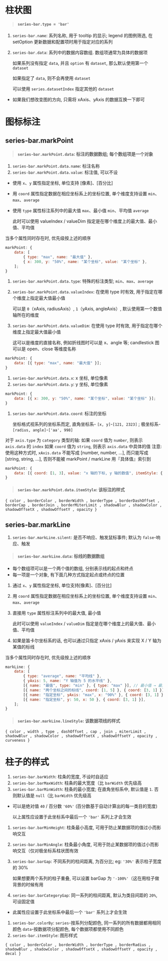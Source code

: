 # 柱状图

> #### `series-bar.type = 'bar'`

1. `series-bar.name`: 系列名称, 用于 tooltip 的显示; legend 的图例筛选, 在 setOption 更新数据和配置项时用于指定对应的系列

2. `series-bar.data`: 系列中的数据内容数组. 数组项通常为具体的数据项

    如果系列没有指定 `data`, 并且 `option` 有 `dataset`, 那么默认使用第一个 `dataset`

    如果指定了 `data`, 则不会再使用 `dataset`

    可以使用 `series.datasetIndex` 指定其他的 `dataset`

-   如果我们想改变图的方向, 只需将 xAxis、yAxis 的数据互换一下即可

# 图标标注

## series-bar.markPoint

> #### `series-bar.markPoint.data`: 标注的数据数组; 每个数组项是一个对象

1. `series-bar.markPoint.data.name`: 标注名称
2. `series-bar.markPoint.data.value`: 标注值, 可以不设

-   使用 `x`、`y` 属性指定坐标, 单位支持 [像素]、[百分比]

-   用 `coord` 属性指定数据在相应坐标系上的坐标位置, 单个维度支持设置 `min`、`max`、`average`

-   使用 `type` 属性标注系列中的最大值 `max`、最小值 `min`、平均值 `average`

    此时可以使用 valueIndex / valueDim 指定是在哪个维度上的最大值、最小值、平均值

当多个属性同时存在时, 优先级按上述的顺序

```js
markPoint: {
    data: [
        { type: "max", name: "最大值" },
        { x: 300, y: "50%", name: "某个坐标", value: "某个坐标" },
    ];
}
```

1. `series-bar.markPoint.data.type`: 特殊的标注类型; `min`、`max`、`average`

2. `series-bar.markPoint.data.valueIndex`: 在使用 type 时有效, 用于指定在哪个维度上指定最大值最小值

    可以是 `0`（xAxis, radiusAxis）, `1`（yAxis, angleAxis）, 默认使用第一个数值轴所在的维度

3. `series-bar.markPoint.data.valueDim`: 在使用 type 时有效, 用于指定在哪个维度上指定最大值最小值

    这可以是维度的直接名称, 例如折线图时可以是 x、angle 等; candlestick 图可以是 open、close 等维度名称

```js
markPoint: {
    data: [{ type: "max", name: "最大值" }];
}
```

1. `series-bar.markPoint.data.x`: x 坐标, 单位像素
2. `series-bar.markPoint.data.y`: y 坐标, 单位像素

```js
markPoint: {
    data: [{ x: 300, y: "50%", name: "某个坐标", value: "某个坐标" }];
}
```

1. `series-bar.markPoint.data.coord`: 标注的坐标

    坐标格式视系列的坐标系而定, 直角坐标系- `[x, y]`-`[121, 2323]` ; 极坐标系-`[radius, angle]`-`['aa', 998]`

对于 `axis.type` 为 `category` 类型的轴:
如果 `coord` 值为 `number`, 则表示 `axis.data` 的 `index`
如果 `coord` 值为 `string`, 则表示 `axis.data` 中具体的值
注意: 使用这种方式时, `xAxis.data` 不能写成 [number, number, ...], 而只能写成 [string, string, ...], 否则不能被 markPoint / markLine 用『具体值』索引到

```js
markPoint: {
    data: [{ coord: [1, 3], value: "x 轴的下标, y 轴的数值", itemStyle: { color: "red" } }];
}
```

> #### `series-bar.markPoint.data.itemStyle`: 该标注的样式

```
{ color , borderColor , borderWidth , borderType , borderDashOffset , borderCap , borderJoin , borderMiterLimit , shadowBlur , shadowColor , shadowOffsetX , shadowOffsetY , opacity }
```

## series-bar.markLine

1. `series-bar.markLine.silent`: 是否不响应、触发鼠标事件; 默认为 `false`-响应、触发

> #### `series-bar.markLine.data`: 标线的数据数组

-   每个数组项可以是一个两个值的数组, 分别表示线的起点和终点
-   每一项是一个对象, 有下面几种方式指定起点或终点的位置

1. 通过 `x`、`y` 属性指定坐标, 单位支持[像素]、[百分比]

2. 用 `coord` 属性指定数据在相应坐标系上的坐标位置, 单个维度支持设置 `min`、`max`、`average`

3. 直接用 `type` 属性标注系列中的最大值, 最小值

    此时可以使用 `valueIndex` / `valueDim` 指定是在哪个维度上的最大值、最小值、平均值

4. 如果是笛卡尔坐标系的话, 也可以通过只指定 xAxis / yAxis 来实现 X / Y 轴为某值的标线

当多个属性同时存在时, 优先级按上述的顺序

```js
markLine: {
    data: [
        { type: "average", name: "平均线" },
        { yAxis: 5, name: "Y 轴值为 5 的水平线" },
        [{ name: "最值", type: "min" }, { type: "max" }], // 最小值 → 最大值
        [{ name: "两个坐标之间的标线", coord: [1, 5] }, { coord: [3, 1] }],
        [{ name: "指定坐标", yAxis: "max", x: "90%" }, { coord: [3, 1] }],
        [{ name: "指定坐标", y: 50, x: 50 }, { coord: [3, 1] }],
    ];
}
```

> #### `series-bar.markLine.lineStyle`: 该数据项线的样式

```
{ color , width , type , dashOffset , cap , join , miterLimit , shadowBlur , shadowColor , shadowOffsetX , shadowOffsetY , opacity , curveness }
```

# 柱子的样式

1. `series-bar.barWidth`: 柱条的宽度, 不设时自适应
2. `series-bar.barMaxWidth`: 柱条的最大宽度（比 `barWidth` 优先级高
3. `series-bar.barMinWidth`: 柱条的最小宽度; 在直角坐标系中, 默认值是 `1`. 否则默认值是 `null`（比 `barWidth` 优先级高

-   可以是绝对值 `40` / 百分数 `'60%'` (百分数基于自动计算出的每一类目的宽度)

    以上属性应设置于此坐标系中最后一个 `'bar'` 系列上才会生效

1. `series-bar.barMinHeight`: 柱条最小高度, 可用于防止某数据项的值过小而影响交互
2. `series-bar.barMinAngle`: 柱条最小角度, 可用于防止某数据项的值过小而影响交互（仅对极坐标系柱状图有效

3. `series-bar.barGap`: 不同系列的柱间距离, 为百分比; eg: `'30%'` 表示柱子宽度的 30%

    如果想要两个系列的柱子重叠, 可以设置 barGap 为 `'-100%'`（这在用柱子做背景的时候有用

4. `series-bar.barCategoryGap`: 同一系列的柱间距离, 默认为类目间距的 `20%`, 可设固定值

-   此属性应设置于此坐标系中最后一个 `'bar'` 系列上才会生效

1. `series-bar.colorBy`:
   `series`-按系列分配颜色, 同一系列的所有数据都用相同颜色
   `data`-按数据项分配颜色, 每个数据项都使用不同颜色
2. `series-bar.itemStyle`: 图形样式

```
{ color , borderColor , borderWidth , borderType , borderRadius , shadowBlur , shadowColor , shadowOffsetX , shadowOffsetY , opacity , decal }
```
